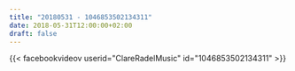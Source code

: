 ```yaml
---
title: "20180531 - 1046853502134311"
date: 2018-05-31T12:00:00+02:00
draft: false
---
```


{{< facebookvideov userid="ClareRadelMusic" id="1046853502134311" >}}